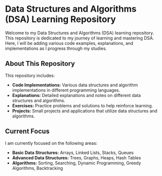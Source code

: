 # Data Structures and Algorithms (DSA) Learning Repository

Welcome to my Data Structures and Algorithms (DSA) learning repository. This repository is dedicated to my journey of learning and mastering DSA. Here, I will be adding various code examples, explanations, and implementations as I progress through my studies.

## About This Repository

This repository includes:

- **Code Implementations:** Various data structures and algorithm implementations in different programming languages.
- **Explanations:** Detailed explanations and notes on different data structures and algorithms.
- **Exercises:** Practice problems and solutions to help reinforce learning.
- **Projects:** Small projects and applications that utilize data structures and algorithms.

## Current Focus

I am currently focused on the following areas:

- **Basic Data Structures:** Arrays, Linked Lists, Stacks, Queues
- **Advanced Data Structures:** Trees, Graphs, Heaps, Hash Tables
- **Algorithms:** Sorting, Searching, Dynamic Programming, Greedy Algorithms, Backtracking
